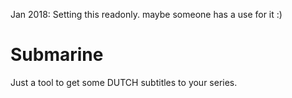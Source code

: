 Jan 2018: Setting this readonly. maybe someone has a use for it :)

Submarine
=========

Just a tool to get some DUTCH subtitles to your series.
